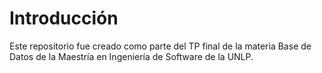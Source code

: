 # Introducción

Este repositorio fue creado como parte del TP final de la materia Base de Datos de la Maestría en Ingeniería de Software de la UNLP.
